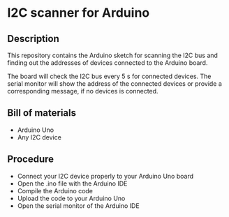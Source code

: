 # I2C scanner for Arduino

## Description
This repository contains the Arduino sketch for scanning the I2C bus and finding out the addresses of devices connected to the Arduino board. 

The board will check the I2C bus every 5 s for connected devices. The serial monitor will show the address of the connected devices or provide a corresponding message, if no devices is connected.

## Bill of materials
* Arduino Uno
* Any I2C device

## Procedure
* Connect your I2C device properly to your Arduino Uno board
* Open the .ino file with the Arduino IDE 
* Compile the Arduino code
* Upload the code to your Arduino Uno
* Open the serial monitor of the Arduino IDE



